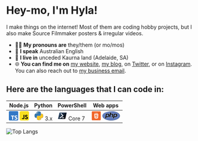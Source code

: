 # Hey-mo, I'm Hyla!
I make things on the internet! Most of them are coding hobby projects, but I also make Source Filmmaker posters & irregular videos. 

- 👋🏼 **My pronouns are** they/them (or mo/mos)
- 💬 **I speak** Australian English
- 📍 **I live in** unceded Kaurna land (Adelaide, SA)
- 🌐 **You can find me on** [my website](https://www.hyperfre.sh), [my blog](https://blog.hyperfre.sh), on [Twitter](https://twitter.com/Hyperfresh8080), or on [Instagram](https://www.instagram.com/hyperfresh8080). You can also reach out to [my business email](mailto:hello@hyperfre.sh).

## Here are the languages that I can code in:
|Node.js|Python|PowerShell|Web apps|
|----|------|----------|------------------|
![TypeScript](src/ts.png) ![JavaScript](src/js.png) | ![Python](src/py.png) 3.x | ![PowerShell](src/pwsh.png) Core 7 | ![HTML](src/html.png) ![PHP](src/php.png)

 ![Top Langs](https://github-readme-stats.vercel.app/api/top-langs/?username=hyperfresh&hide_border=true&custom_title=My%20top%20languages&title_color=ff00ff&text_color=bb00bb&langs_count=5)
